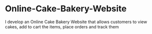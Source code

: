# Online-Cake-Bakery-Website
I develop an Online Cake Bakery Website that allows customers to view cakes, add to cart the items, place orders and track them
